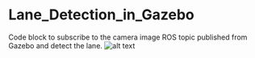 # Lane_Detection_in_Gazebo
Code block to subscribe to the camera image ROS topic published from Gazebo and detect the lane. 
![alt text](https://github.com/gq8442/Lane_Detection_in_Gazebo/blob/lane_detection.png?raw=true)
